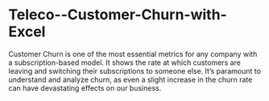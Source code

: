 # Teleco--Customer-Churn-with-Excel
Customer Churn is one of the most essential metrics for any company with a subscription-based model. It shows the rate at which customers are leaving and switching their subscriptions to someone else.  It’s paramount to understand and analyze churn, as even a slight increase in the churn rate can have devastating effects on our business.
